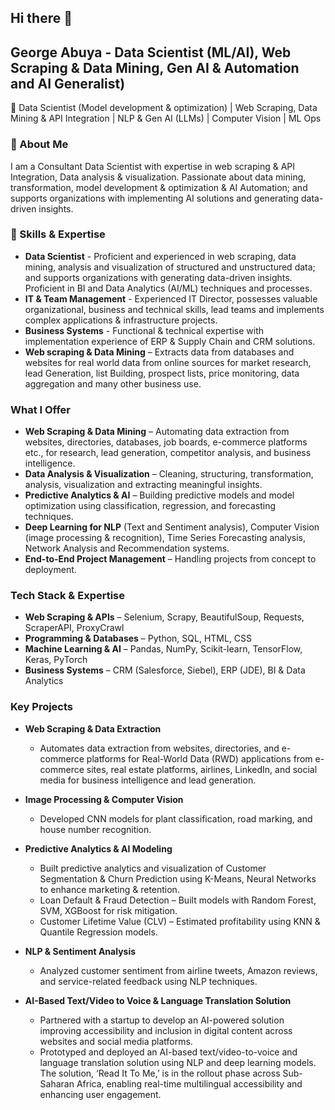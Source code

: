 ## Hi there 👋

## George Abuya - Data Scientist (ML/AI), Web Scraping & Data Mining, Gen AI & Automation and AI Generalist)

🚀 Data Scientist (Model development & optimization) | Web Scraping, Data Mining & API Integration | NLP & Gen AI (LLMs) | Computer Vision | ML Ops

### 🔹 About Me

I am a Consultant Data Scientist with expertise in web scraping & API Integration, Data analysis & visualization. Passionate about data mining, transformation, model development & optimization & AI Automation; and supports organizations with implementing AI solutions and generating data-driven insights.

### 📌 Skills & Expertise

- __Data Scientist__ - Proficient and experienced in web scraping, data mining, analysis and visualization of structured and unstructured data; and supports organizations with generating data-driven insights. Proficient in BI and Data Analytics (AI/ML) techniques and processes.
-	__IT & Team Management__ - Experienced IT Director, possesses valuable organizational, business and technical skills, lead teams and implements complex applications & infrastructure projects.
-	__Business Systems__ - Functional & technical expertise with implementation experience of ERP & Supply Chain and CRM solutions.
-	__Web scraping & Data Mining__ – Extracts data from databases and websites for real world data from online sources for market research, lead Generation, list Building, prospect lists, price monitoring, data aggregation and many other business use.

### What I Offer
-	__Web Scraping & Data Mining__ – Automating data extraction from websites, directories, databases, job boards, e-commerce platforms etc., for research, lead generation, competitor analysis, and business intelligence.
-	__Data Analysis & Visualization__ – Cleaning, structuring, transformation, analysis, visualization and extracting meaningful insights.
-	__Predictive Analytics & AI__ – Building predictive models and model optimization using classification, regression, and forecasting techniques.
-	__Deep Learning for NLP__ (Text and Sentiment analysis), Computer Vision (image processing & recognition), Time Series Forecasting analysis, Network Analysis and Recommendation systems.
-	__End-to-End Project Management__ – Handling projects from concept to deployment.

### Tech Stack & Expertise
-	__Web Scraping & APIs__ – Selenium, Scrapy, BeautifulSoup, Requests, ScraperAPI, ProxyCrawl
-	__Programming & Databases__ – Python, SQL, HTML, CSS 
-	__Machine Learning & AI__ – Pandas, NumPy, Scikit-learn, TensorFlow, Keras, PyTorch
-	__Business Systems__ – CRM (Salesforce, Siebel), ERP (JDE), BI & Data Analytics

### Key Projects

- __Web Scraping & Data Extraction__
  - Automates data extraction from websites, directories, and e-commerce platforms for Real-World Data (RWD) applications from e-commerce sites, real estate platforms, airlines, LinkedIn, and social media for business intelligence and lead generation.
   
-	__Image Processing & Computer Vision__
    -	Developed CNN models for plant classification, road marking, and house number recognition.

-	__Predictive Analytics & AI Modeling__ 
    - Built predictive analytics and visualization of Customer Segmentation & Churn Prediction using K-Means, Neural Networks to enhance marketing & retention.
    - Loan Default & Fraud Detection – Built models with Random Forest, SVM, XGBoost for risk mitigation.
    - Customer Lifetime Value (CLV) – Estimated profitability using KNN & Quantile Regression models.

- __NLP & Sentiment Analysis__
   - Analyzed customer sentiment from airline tweets, Amazon reviews, and service-related feedback using NLP techniques.

- __AI-Based Text/Video to Voice & Language Translation Solution__
  - Partnered with a startup to develop an AI-powered solution improving accessibility and inclusion in digital content across websites and social media platforms.
  - Prototyped and deployed an AI-based text/video-to-voice and language translation solution using NLP and deep learning models. The solution, ‘Read It To Me,’ is in the rollout phase across Sub-Saharan Africa, enabling real-time multilingual accessibility and enhancing user engagement.

